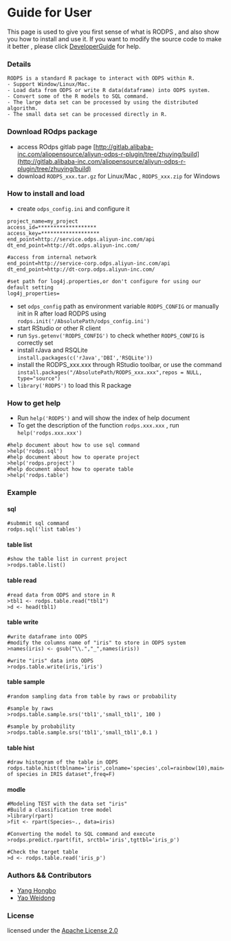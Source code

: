 # Guide for User
This page is used to give you first sense of what is RODPS , and also show you how to install and use it. If you want to modify the source code to make it better , please click [DeveloperGuide](http://gitlab.alibaba-inc.com/aliopensource/aliyun-odps-r-plugin/wikis/DeveloperGuide) for help.


### Details
	
	RODPS is a standard R package to interact with ODPS within R.
	- Support Window/Linux/Mac.
	- Load data from ODPS or write R data(dataframe) into ODPS system.
	- Convert some of the R models to SQL command.
	- The large data set can be processed by using the distributed algorithm.
	- The small data set can be processed directly in R.
### Download ROdps package
- access ROdps gitlab page [http://gitlab.alibaba-inc.com/aliopensource/aliyun-odps-r-plugin/tree/zhuying/build](http://gitlab.alibaba-inc.com/aliopensource/aliyun-odps-r-plugin/tree/zhuying/build)
- download `RODPS_xxx.tar.gz` for Linux/Mac , `RODPS_xxx.zip` for Windows

### How to install and load
- create `odps_config.ini` and configure it

```shell
project_name=my_project
access_id=*******************
access_key=*******************
end_point=http://service.odps.aliyun-inc.com/api
dt_end_point=http://dt.odps.aliyun-inc.com/

#access from internal network
end_point=http://service-corp.odps.aliyun-inc.com/api
dt_end_point=http://dt-corp.odps.aliyun-inc.com/

#set path for log4j.properties,or don't configure for using our default setting
log4j_properties=
```
- set `odps_config` path as environment variable `RODPS_CONFIG` or manually init in R after load RODPS using `rodps.init('/AbsolutePath/odps_config.ini')`
- start RStudio or other R client
- run `Sys.getenv('RODPS_CONFIG')` to check whether `RODPS_CONFIG` is correctly set
- install rJava and RSQLite `install.packages(c('rJava','DBI','RSQLite'))`
- install the RODPS_xxx.xxx through RStudio toolbar, or use the command `install.packages("/AbsolutePath/RODPS_xxx.xxx",repos = NULL, type="source")`
- `library('RODPS')` to load this R package

### How to get help
- Run `help('RODPS')` and will show the index of help document
- To get the description of the function `rodps.xxx.xxx` , run `help('rodps.xxx.xxx')`

```shell
#help document about how to use sql command
>help('rodps.sql')
#help document about how to operate project
>help('rodps.project')
#help document about how to operate table
>help('rodps.table')
```

### Example
#### sql
	#submmit sql command
	rodps.sql('list tables')

#### table list
	#show the table list in current project
	>rodps.table.list()

#### table read
	#read data from ODPS and store in R
	>tbl1 <- rodps.table.read("tbl1")
	>d <- head(tbl1)

#### table write
	#write dataframe into ODPS
	#modify the columns name of "iris" to store in ODPS system
	>names(iris) <- gsub("\\.","_",names(iris))
	
	#write "iris" data into ODPS
	>rodps.table.write(iris,'iris')

#### table sample
	#random sampling data from table by raws or probability
	
	#sample by raws
	>rodps.table.sample.srs('tbl1','small_tbl1', 100 )

	#sample by probability
	>rodps.table.sample.srs('tbl1','small_tbl1',0.1 )

#### table hist
	#draw histogram of the table in ODPS
	rodps.table.hist(tblname='iris',colname='species',col=rainbow(10),main="Hist of species in IRIS dataset",freq=F)

#### modle
	#Modeling TEST with the data set "iris"	
	#Build a classification tree model
	>library(rpart)
	>fit <- rpart(Species~., data=iris)
	
	#Converting the model to SQL command and execute
	>rodps.predict.rpart(fit, srctbl='iris',tgttbl='iris_p')
	
	#Check the target table
	>d <- rodps.table.read('iris_p')
 	

### Authors && Contributors

- [Yang Hongbo](https://github.com/hongbosoftware)
- [Yao Weidong](https://github.com/yaoweidong)

### License

licensed under the [Apache License 2.0](https://www.apache.org/licenses/LICENSE-2.0.html)
